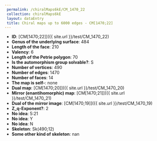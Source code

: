```yaml
--- 
 permalink: /chiralMaps6kE/CM_1470_22 
 collection: chiralMaps6kE
 layout: dataEntry
 title: Chiral maps up to 6000 edges - CM[1470;22]
---
```


- **ID**: [CM[1470;22]]({{ site.url }}/test/CM_1470_22)
- **Genus of the underlying surface**: 484
- **Length of the face**: 210
- **Valency**: 6
- **Length of the Petrie polygon**: 70
- **Is the automorphism group solvable?**: S
- **Number of vertices**: 490
- **Number of edges**: 1470
- **Number of faces**: 14
- **The map is self-**: none
- **Dual map**: [CM[1470;20]]({{ site.url }}/test/CM_1470_20)
- **Mirror (enantihomorphic) map**: [CM[1470;21]]({{ site.url }}/test/CM_1470_21)
- **Dual of the mirror image**: [CM[1470;19]]({{ site.url }}/test/CM_1470_19)
- **Z_q-Exponent?**: 2
- **No idea**:  5:21
- **No idea**: Y
- **No idea**: N
- **Skeleton**: Sk(490;12)
- **Some other kind of skeleton**: nan
